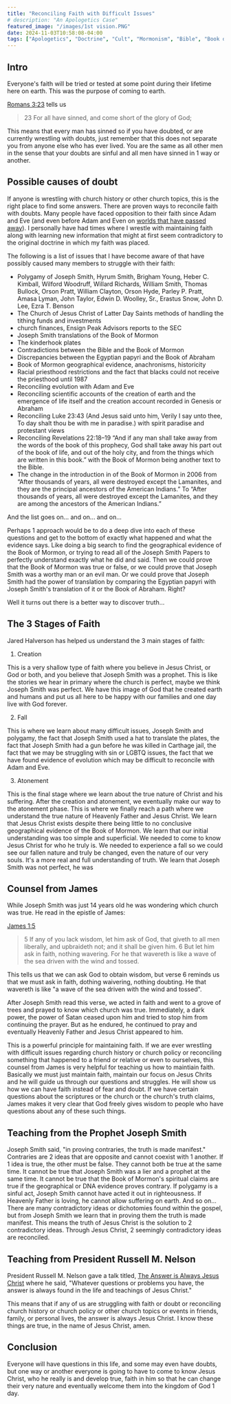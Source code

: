 ```yaml
---
title: "Reconciling Faith with Difficult Issues"
# description: "An Apologetics Case"
featured_image: "/images/1st vision.PNG"
date: 2024-11-03T10:58:08-04:00
tags: ["Apologetics", "Doctrine", "Cult", "Mormonism", "Bible", "Book of Mormon", "Joseph Smith"]
---
```


## Intro

Everyone's faith will be tried or tested at some point during their lifetime here on earth. This was the purpose of coming to earth. 

[Romans 3:23](https://www.churchofjesuschrist.org/study/scriptures/nt/rom/3?lang=eng&id=p23) tells us

> 23 For all have sinned, and come short of the glory of God;

This means that every man has sinned so if you have doubted, or are currently wrestling with doubts, just remember that this does not separate you from anyone else who has ever lived. You are the same as all other men in the sense that your doubts are sinful and all men have sinned in 1 way or another. 

## Possible causes of doubt

If anyone is wrestling with church history or other church topics, this is the right place to find some answers. There are proven ways to reconcile faith with doubts. Many people have faced opposition to their faith since Adam and Eve (and even before Adam and Even on [worlds that have passed away](https://www.churchofjesuschrist.org/study/scriptures/pgp/moses/1?lang=eng&id=p35)). I personally have had times where I wrestle with maintaining faith along with learning new information that might at first seem contradictory to the original doctrine in which my faith was placed. 

The following is a list of issues that I have become aware of that have possibly caused many members to struggle with their faith:
- Polygamy of Joseph Smith, Hyrum Smith, Brigham Young, Heber C. Kimball, Wilford Woodruff, Willard Richards, William Smith, Thomas Bullock, Orson Pratt, William Clayton, Orson Hyde, Parley P. Pratt, Amasa Lyman, John Taylor, Edwin D. Woolley, Sr., Erastus Snow, John D. Lee, Ezra T. Benson 
- The Church of Jesus Christ of Latter Day Saints methods of handling the tithing funds and investments
- church finances, Ensign Peak Advisors reports to the SEC
- Joseph Smith translations of the Book of Mormon
- The kinderhook plates
- Contradictions between the Bible and the Book of Mormon
- Discrepancies between the Egyptian papyri and the Book of Abraham
- Book of Mormon geographical evidence, anachronisms, historicity
- Racial priesthood restrictions and the fact that blacks could not receive the priesthood until 1987
- Reconciling evolution with Adam and Eve
- Reconciling scientific accounts of the creation of earth and the emergence of life itself and the creation account recorded in Genesis or Abraham
- Reconciling Luke 23:43 (And Jesus said unto him, Verily I say unto thee, To day shalt thou be with me in paradise.) with spirit paradise and protestant views
- Reconciling Revelations 22:18–19 “And if any man shall take away from the words of the book of this prophecy, God shall take away his part out of the book of life, and out of the holy city, and from the things which are written in this book.” with the Book of Mormon being another text to the Bible.
- The change in the introduction in of the Book of Mormon in 2006 from
“After thousands of years, all were destroyed except the Lamanites, and they are the principal ancestors of the American Indians.”
 To
“After thousands of years, all were destroyed except the Lamanites, and they are among the ancestors of the American Indians.”

And the list goes on... and on... and on...

Perhaps 1 approach would be to do a deep dive into each of these questions and get to the bottom of exactly what happened and what the evidence says. Like doing a big search to find the geographical evidence of the Book of Mormon, or trying to read all of the Joseph Smith Papers to perfectly understand exactly what he did and said. Then we could prove that the Book of Mormon was true or false, or we could prove that Joseph Smith was a worthy man or an evil man. Or we could prove that Joseph Smith had the power of translation by comparing the Egyptian papyri with Joseph Smith's translation of it or the Book of Abraham. Right? 

Well it turns out there is a better way to discover truth...

## The 3 Stages of Faith

Jared Halverson has helped us understand the 3 main stages of faith:

1. Creation

This is a very shallow type of faith where you believe in Jesus Christ, or God or both, and you believe that Joseph Smith was a prophet. This is like the stories we hear in primary where the church is perfect, maybe we think Joseph Smith was perfect. We have this image of God that he created earth and humans and put us all here to be happy with our families and one day live with God forever. 

2. Fall

This is where we learn about many difficult issues, Joseph Smith and polygamy, the fact that Joseph Smith used a hat to translate the plates, the fact that Joseph Smith had a gun before he was killed in Carthage jail, the fact that we may be struggling with sin or LGBTQ issues, the fact that we have found evidence of evolution which may be difficult to reconcile with Adam and Eve.

3. Atonement

This is the final stage where we learn about the true nature of Christ and his suffering. After the creation and atonement, we eventually make our way to the atonement phase. This is where we finally reach a path where we understand the true nature of Heavenly Father and Jesus Christ. We learn that Jesus Christ exists despite there being little to no conclusive geographical evidence of the Book of Mormon. We learn that our initial understanding was too simple and superficial. We needed to come to know Jesus Christ for who he truly is. We needed to experience a fall so we could see our fallen nature and truly be changed, even the nature of our very souls. It's a more real and full understanding of truth. We learn that Joseph Smith was not perfect, he was

## Counsel from James

While Joseph Smith was just 14 years old he was wondering which church was true. He read in the epistle of James:

[James 1:5](https://www.churchofjesuschrist.org/study/scriptures/nt/james/1?lang=eng&id=p5)
> 5 If any of you lack wisdom, let him ask of God, that giveth to all men liberally, and upbraideth not; and it shall be given him.
> 6 But let him ask in faith, nothing wavering. For he that wavereth is like a wave of the sea driven with the wind and tossed.

This tells us that we can ask God to obtain wisdom, but verse 6 reminds us that we must ask in faith, dothing waivering, nothing doubting. He that wavereth is like "a wave of the sea driven with the wind and tossed".

After Joseph Smith read this verse, we acted in faith and went to a grove of trees and prayed to know which church was true. Immediately, a dark power, the power of Satan ceased upon him and tried to stop him from continuing the prayer. But as he endured, he continued to pray and eventually Heavenly Father and Jesus Christ appeared to him. 

This is a powerful principle for maintaining faith. If we are ever wrestling with difficult issues regarding church history or church policy or reconciling something that happened to a friend or relative or even to ourselves, this counsel from James is very helpful for teaching us how to maintiain faith. Basically we must just maintain faith, maintain our focus on Jesus Chrits and he will guide us through our questions and struggles. He will show us how we can have faith instead of fear and doubt. If we have certain questions about the scriptures or the church or the church's truth claims, James makes it very clear that God freely gives wisdom to people who have questions about any of these such things.

## Teaching from the Prophet Joseph Smith

Joseph Smith said, "in proving contraries, the truth is made manifest." Contraries are 2 ideas that are opposite and cannot coexist with 1 another. If 1 idea is true, the other must be false. They cannot both be true at the same time. It cannot be true that Joseph Smith was a lier and a prophet at the same time. It cannot be true that the Book of Mormon's spiritual claims are true if the geographical or DNA evidence proves contrary. If polygamy is a sinful act, Joseph Smith cannot have acted it out in righteousness. If Heavenly Father is loving, he cannot allow suffering on earth. And so on... There are many contradictory ideas or dichotomies found within the gospel, but from Joseph Smith we learn that in proving them the truth is made manifest. This means the truth of Jesus Christ is the solution to 2 contradictory ideas. Through Jesus Christ, 2 seemingly contradictory ideas are reconciled.

## Teaching from President Russell M. Nelson

President Russell M. Nelson gave a talk titled, [The Answer is Always Jesus Christ](https://www.churchofjesuschrist.org/study/general-conference/2023/04/58nelson?lang=eng) where he said, "Whatever questions or problems you have, the answer is always found in the life and teachings of Jesus Christ."

This means that if any of us are struggling with faith or doubt or reconciling church history or church policy or other church topics or events in friends, family, or personal lives, the answer is always Jesus Christ. I know these things are true, in the name of Jesus Christ, amen. 

## Conclusion

Everyone will have questions in this life, and some may even have doubts, but one way or another everyone is going to have to come to know Jesus Christ, who he really is and develop true, faith in him so that he can change their very nature and eventually welcome them into the kingdom of God 1 day. 